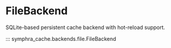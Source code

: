 # FileBackend

SQLite-based persistent cache backend with hot-reload support.

::: symphra_cache.backends.file.FileBackend
